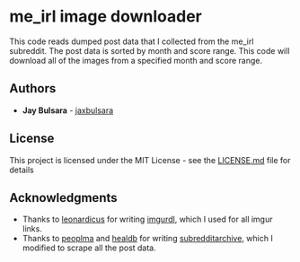 # me_irl image downloader

This code reads dumped post data that I collected from the me_irl subreddit. The post data is sorted by month and score range. This code will download all of the images from a specified month and score range. 

## Authors

* **Jay Bulsara** - [jaxbulsara](https://github.com/jaxbulsara)

## License

This project is licensed under the MIT License - see the [LICENSE.md](LICENSE.md) file for details

## Acknowledgments

* Thanks to [leonardicus](https://github.com/leonardicus) for writing [imgurdl](https://github.com/jaxbulsara/imgurdl), which I used for all imgur links.
* Thanks to [peoplma](https://github.com/peoplma) and [healdb](https://github.com/healdb) for writing [subredditarchive](https://github.com/peoplma/subredditarchive), which I modified to scrape all the post data.